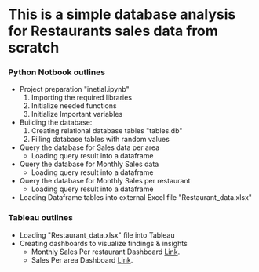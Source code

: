 # This is a simple database analysis for Restaurants sales data from scratch

### Python Notbook outlines

* Project preparation "inetial.ipynb"
    1. Importing the required libraries
    2. Initialize needed functions
    3. Initialize Important variables
* Building the database:
    1. Creating relational database tables "tables.db"
    2. Filling database tables with random values
* Query the database for Sales data per area
    - Loading query result into a dataframe
* Query the database for Monthly Sales data
    - Loading query result into a dataframe
* Query the database for Monthly Sales per restaurant
    - Loading query result into a dataframe
* Loading Dataframe tables into external Excel file "Restaurant_data.xlsx"

### Tableau outlines

* Loading "Restaurant_data.xlsx" file into Tableau
* Creating dashboards to visualize findings & insights
    - Monthly Sales Per restaurant Dashboard [Link](https://public.tableau.com/app/profile/khaled4192/viz/ElMenus_test_Monthly__restaurant_Analysis/Dashboard1/).
    - Sales Per area Dashboard [Link](https://public.tableau.com/app/profile/khaled4192/viz/ElMenus_test_Area-Analysis/AreasDashboard/).
